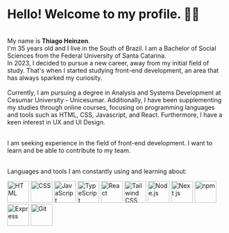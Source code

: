 <h1>Hello! Welcome to my profile. 🙋‍♂️</h1><br />
My name is <strong>Thiago Heinzen</strong>.
<br /> I'm 35 years old and I live in the South of Brazil. I am a Bachelor of Social Sciences from the Federal University of Santa Catarina.
<br />In 2023, I decided to pursue a new career, away from my initial field of study. That's when I started studying front-end development, an area that has always sparked my curiosity.
<br /><br />Currently, I am pursuing a degree in Analysis and Systems Development at Cesumar University - Unicesumar. Additionally, I have been supplementing my studies through online courses, focusing on programming languages and tools such as HTML, CSS, Javascript, and React. Furthermore, I have a keen interest in UX and UI Design.

<br />I am seeking experience in the field of front-end development. I want to learn and be able to contribute to my team.

<br />Languages and tools I am constantly using and learning about:
<br />
<p align="left">
  <img src="https://github.com/thiagoheinzen/thiagoheinzen/assets/140764620/3f7c5b4b-3637-40ee-a960-78285866d1ee" alt="HTML" width="50" height="50">
  <img src="https://github.com/thiagoheinzen/thiagoheinzen/assets/140764620/7ab84f4c-49c2-42b3-af27-d78389241daf" alt="CSS" width="50" height="50">
  <img src="https://github.com/thiagoheinzen/thiagoheinzen/assets/140764620/c0a45e0a-c188-496c-964f-da0e7909750c" alt="JavaScript" width="50" height="50">
  <img src="https://github.com/user-attachments/assets/43bdb013-c65f-446c-bcee-a3991d92c88d" alt="TypeScript" width="50" height="50">
  <img src="https://github.com/thiagoheinzen/thiagoheinzen/assets/140764620/a79a7893-2977-4881-9d52-a54272d8ee83" alt="React" width="50" height="50">
  <img src="https://github.com/user-attachments/assets/d837f2b5-9536-4e61-a28d-db68457b6d5c" alt="Tailwind CSS" width="50" height="50">
  <img src="https://github.com/thiagoheinzen/thiagoheinzen/assets/140764620/434c30dc-197c-47eb-aec4-56dea35d2657" alt="Node.js" width="50" height="50">
  <img src="https://github.com/user-attachments/assets/e2187abd-6214-451f-80ab-63d1a26093b4" alt="Next js" width="50" height="50">
  <img src="https://github.com/thiagoheinzen/thiagoheinzen/assets/140764620/0220fc0c-9c05-4293-9980-f9e9521b2799" alt="npm" width="50" height="50">
  <img src="https://github.com/thiagoheinzen/thiagoheinzen/assets/140764620/87f92ebd-ed87-4ba5-90f6-f3a28117f9eb" alt="Express" width="50" height="50">
  <img src="https://github.com/thiagoheinzen/thiagoheinzen/assets/140764620/87836446-30ac-47fa-8773-65047de90fa3" alt="Git" width="50" height="50">
</p>









